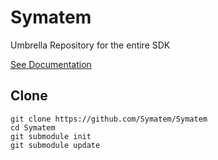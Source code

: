 # Symatem
Umbrella Repository for the entire SDK

[See Documentation](https://github.com/Symatem/Documentation)

## Clone
```
git clone https://github.com/Symatem/Symatem
cd Symatem
git submodule init
git submodule update
```
